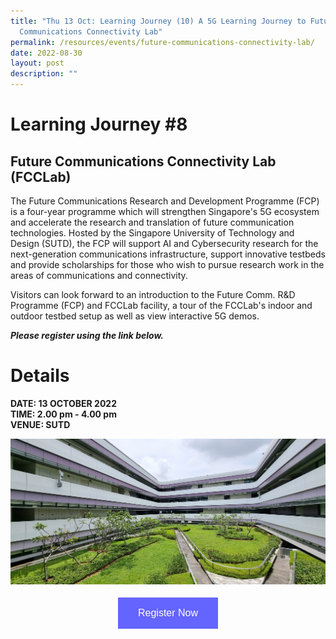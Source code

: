 ```yaml
---
title: "Thu 13 Oct: Learning Journey (10) A 5G Learning Journey to Future
  Communications Connectivity Lab"
permalink: /resources/events/future-communications-connectivity-lab/
date: 2022-08-30
layout: post
description: ""
---
```


# Learning Journey #8

## Future Communications Connectivity Lab (FCCLab)

The Future Communications Research and Development Programme (FCP) is a four-year programme which will strengthen Singapore's 5G ecosystem and accelerate the research and translation of future communication technologies. Hosted by the Singapore University of Technology and Design (SUTD), the FCP will support AI and Cybersecurity  research for the next-generation communications infrastructure, support innovative testbeds and provide scholarships for those who wish to pursue research work in the areas of communications and connectivity.

Visitors can look forward to an introduction to the Future Comm. R&D Programme (FCP) and FCCLab facility, a tour of the FCCLab's indoor and outdoor testbed setup as well as view interactive 5G demos.

***Please register using the link below.***

# Details
**DATE: 13 OCTOBER 2022** <br> 
**TIME: 2.00 pm - 4.00 pm** <br> 
**VENUE: SUTD** 

![FCP_SUTD_Drone_Arena](/images/events/5GLF/FCP_SUTD_Drone_Arena.jpg)

<style>
#register {
  background-color: #0000ff;
  border: none;
  color: white;
  padding: 16px 32px;
  text-align: center;
  font-size: 16px;
  margin: 4px 2px;
  opacity: 0.6;
  transition: 0.3s;
  display: inline-block;
  text-decoration: none;
  cursor: pointer;
}
</style>

<center><a href="https://form.gov.sg/628f22d33778d80011a07cc6 " target="_blank"><button id="register" class="btn">Register Now</button></a></center>
